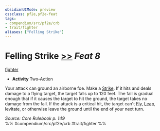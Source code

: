 ```yaml
---
obsidianUIMode: preview
cssclass: pf2e,pf2e-feat
tags:
- compendium/src/pf2e/crb
- trait/fighter
aliases: ["Felling Strike"]
---
```

# Felling Strike  [>>](/rules/core-rulebook/chapter-9-playing-the-game.md#Actions "Two-Action") *Feat 8*  
[fighter](/rules/traits/fighter.md)  

- **Activity** Two-Action

Your attack can ground an airborne foe. Make a [Strike](/rules/actions/strike.md). If it hits and deals damage to a flying target, the target falls up to 120 feet. The fall is gradual enough that if it causes the target to hit the ground, the target takes no damage from the fall. If the attack is a critical hit, the target can't [Fly](/rules/actions/fly.md), [Leap](/rules/actions/leap.md), levitate, or otherwise leave the ground until the end of your next turn.

*Source: Core Rulebook p. 149*  
%% #compendium/src/pf2e/crb #trait/fighter %%